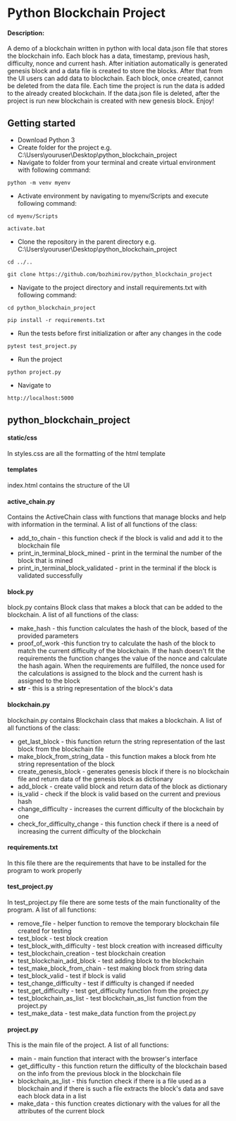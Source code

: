 # Python Blockchain Project


#### Description:
A demo of a blockchain written in python with local data.json file that stores the blockchain info. Each block has a data,
timestamp, previous hash, difficulty, nonce and current hash. After initiation automatically is generated genesis block 
and a data file is created to store the blocks. After that from the UI users can add data to blockchain. Each block, 
once created, cannot be deleted from the data file. Each time the project is run the data is added to the already 
created blockchain. If the data.json file is deleted, after the project is run new blockchain is created with new 
genesis block.
Enjoy!

## Getting started
- Download Python 3
- Create folder for the project e.g. C:\Users\youruser\Desktop\python_blockchain_project
- Navigate to folder from your terminal and create virtual environment with following command:
```
python -m venv myenv
```
- Activate environment by navigating to myenv/Scripts and execute following command:
```
cd myenv/Scripts
```
```
activate.bat
```
- Clone the repository in the parent directory e.g. C:\Users\youruser\Desktop\python_blockchain_project
```
cd ../.. 
```
```
git clone https://github.com/bozhimirov/python_blockchain_project
```
- Navigate to the project directory and install requirements.txt with following command:
```
cd python_blockchain_project
```
```
pip install -r requirements.txt
```
- Run the tests before first initialization or after any changes in the code
```
pytest test_project.py
```
- Run the project
```
python project.py
```
- Navigate to
```
http://localhost:5000
```

## python_blockchain_project

#### **static/css**
In styles.css are all the formatting of the html template

#### **templates**
index.html contains the structure of the UI

#### **active_chain.py**
Contains the ActiveChain class with functions that manage blocks and help with information in the terminal. A list of
all functions of the class:

- add_to_chain - this function check if the block is valid and add it to the blockchain file
- print_in_terminal_block_mined - print in the terminal the number of the block that is mined
- print_in_terminal_block_validated - print in the terminal if the block is validated successfully

#### **block.py**
block.py contains Block class that makes a block that can be added to the blockchain.  A list of all functions of the 
class:

- make_hash - this function calculates the hash of the block, based of the provided parameters
- proof_of_work -this function try to calculate the hash of the block to match the current difficulty of the blockchain.
If the hash doesn't fit the requirements the function changes the value of the nonce and calculate the hash again. When
the requirements are fulfilled, the nonce used for the calculations is assigned to the block and the current hash is 
assigned to the block
- __str__ - this is a string representation of the block's data

#### **blockchain.py**
blockchain.py contains Blockchain class that makes a blockchain.  A list of all functions of the class:

- get_last_block - this function return the string representation of the last block from the blockchain file
- make_block_from_string_data - this function makes a block from hte string representation of the block
- create_genesis_block - generates genesis block if there is no blockchain file and return data of the genesis block as 
dictionary
- add_block - create valid block and return data of the block as dictionary
- is_valid - check if the block is valid based on the current and previous hash
- change_difficulty - increases the current difficulty of the blockchain by one
- check_for_difficulty_change - this function check if there is a need of increasing the current difficulty of the 
blockchain

#### **requirements.txt**
In this file there are the requirements that have to be installed for the program to work properly


#### **test_project.py**
In test_project.py file there are some tests of the main functionality of the program. A list of all functions:

- remove_file - helper function to remove the temporary blockchain file created for testing
- test_block - test block creation
- test_block_with_difficulty - test block creation with increased difficulty
- test_blockchain_creation - test blockchain creation
- test_blockchain_add_block - test adding block to the blockchain
- test_make_block_from_chain - test making block from string data
- test_block_valid - test if block is valid
- test_change_difficulty - test if difficulty is changed if needed
- test_get_difficulty - test get_difficulty function from the project.py 
- test_blockchain_as_list - test blockchain_as_list function from the project.py
- test_make_data - test make_data function from the project.py


#### **project.py**
This is the main file of the project. A list of all functions:

- main - main function that interact with the browser's interface
- get_difficulty - this function return the difficulty of the blockchain based on the info from the previous block in 
the blockchain file
- blockchain_as_list - this function check if there is a file used as a blockchain and if there is such a file extracts 
the block's data and save each block data in a list
- make_data - this function creates dictionary with the values for all the attributes of the current block

